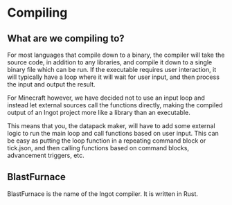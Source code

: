 # Compiling

## What are we compiling to?

For most languages that compile down to a binary, the compiler will take the source code, in addition to any libraries, and compile it down to a single binary file which can be run. If the executable requires user interaction, it will typically have a loop where it will wait for user input, and then process the input and output the result.

For Minecraft however, we have decided not to use an input loop and instead let external sources call the functions directly, making the compiled output of an Ingot project more like a library than an executable.

This means that you, the datapack maker, will have to add some external logic to run the main loop and call functions based on user input. This can be easy as putting the loop function in a repeating command block or tick.json, and then calling functions based on command blocks, advancement triggers, etc.

## BlastFurnace

BlastFurnace is the name of the Ingot compiler. It is written in Rust.